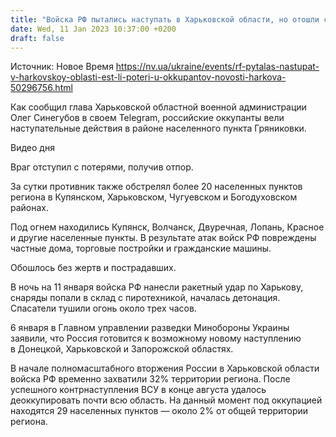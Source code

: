 ```yaml
---
title: "Войска РФ пытались наступать в Харьковской области, но отошли с потерями: глава ОВА сообщил подробности"
date: Wed, 11 Jan 2023 10:37:00 +0200
draft: false
---
```

Источник: Новое Время https://nv.ua/ukraine/events/rf-pytalas-nastupat-v-harkovskoy-oblasti-est-li-poteri-u-okkupantov-novosti-harkova-50296756.html


 Как сообщил глава Харьковской областной военной администрации Олег Синегубов в своем Telegram, российские оккупанты вели наступательные действия в районе населенного пункта Гряниковки.

 Видео дня   

Враг отступил с потерями, получив отпор.

За сутки противник также обстрелял более 20 населенных пунктов региона в Купянском, Харьковском, Чугуевском и Богодуховском районах.

Под огнем находились Купянск, Волчанск, Двуречная, Лопань, Красное и другие населенные пункты. В результате атак войск РФ повреждены частные дома, торговые постройки и гражданские машины.

Обошлось без жертв и пострадавших.

В ночь на 11 января войска РФ нанесли ракетный удар по Харькову, снаряды попали в склад с пиротехникой, началась детонация. Спасатели тушили огонь около трех часов.

6 января в Главном управлении разведки Минобороны Украины заявили, что Россия готовится к возможному новому наступлению в Донецкой, Харьковской и Запорожской областях.

В начале полномасштабного вторжения России в Харьковской области войска РФ временно захватили 32% территории региона. После успешного контрнаступления ВСУ в конце августа удалось деоккупировать почти всю область. На данный момент под оккупацией находятся 29 населенных пунктов — около 2% от общей территории региона.
